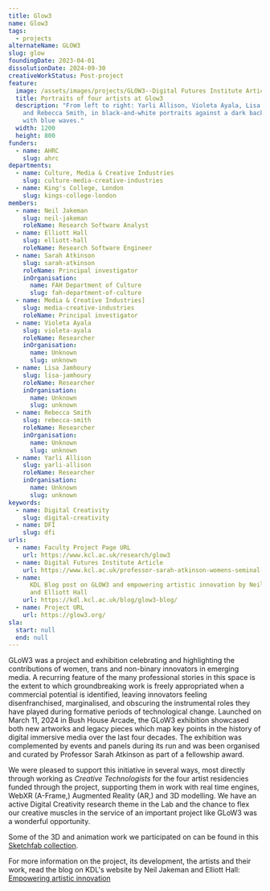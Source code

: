 ```yaml
---
title: Glow3
name: Glow3
tags:
  - projects
alternateName: GLOW3
slug: glow
foundingDate: 2023-04-01
dissolutionDate: 2024-09-30
creativeWorkStatus: Post-project
feature:
  image: /assets/images/projects/GLOW3--Digital Futures Institute Article.jpg
  title: Portraits of four artists at Glow3
  description: "From left to right: Yarli Allison, Violeta Ayala, Lisa Jamhoury,
    and Rebecca Smith, in black-and-white portraits against a dark background
    with blue waves."
  width: 1200
  height: 800
funders:
  - name: AHRC
    slug: ahrc
departments:
  - name: Culture, Media & Creative Industries
    slug: culture-media-creative-industries
  - name: King's College, London
    slug: kings-college-london
members:
  - name: Neil Jakeman
    slug: neil-jakeman
    roleName: Research Software Analyst
  - name: Elliott Hall
    slug: elliott-hall
    roleName: Research Software Engineer
  - name: Sarah Atkinson
    slug: sarah-atkinson
    roleName: Principal investigator
    inOrganisation:
      name: FAH Department of Culture
      slug: fah-department-of-culture
  - name: Media & Creative Industries]
    slug: media-creative-industries
    roleName: Principal investigator
  - name: Violeta Ayala
    slug: violeta-ayala
    roleName: Researcher
    inOrganisation:
      name: Unknown
      slug: unknown
  - name: Lisa Jamhoury
    slug: lisa-jamhoury
    roleName: Researcher
    inOrganisation:
      name: Unknown
      slug: unknown
  - name: Rebecca Smith
    slug: rebecca-smith
    roleName: Researcher
    inOrganisation:
      name: Unknown
      slug: unknown
  - name: Yarli Allison
    slug: yarli-allison
    roleName: Researcher
    inOrganisation:
      name: Unknown
      slug: unknown
keywords:
  - name: Digital Creativity
    slug: digital-creativity
  - name: DFI
    slug: dfi
urls:
  - name: Faculty Project Page URL
    url: https://www.kcl.ac.uk/research/glow3
  - name: Digital Futures Institute Article
    url: https://www.kcl.ac.uk/professor-sarah-atkinson-womens-seminal-contributions-in-creative-tech-are-often-hidden
  - name:
      KDL Blog post on GLOW3 and empowering artistic innovation by Neil Jakeman
      and Elliott Hall
    url: https://kdl.kcl.ac.uk/blog/glow3-blog/
  - name: Project URL
    url: https://glow3.org/
sla:
  start: null
  end: null
---
```


GLoW3 was a project and exhibition celebrating and highlighting the contributions of women, trans and non-binary innovators in emerging media. A recurring feature of the many professional stories in this space is the extent to which groundbreaking work is freely appropriated when a commercial potential is identified, leaving innovators feeling disenfranchised, marginalised, and obscuring the instrumental roles they have played during formative periods of technological change. Launched on March 11, 2024 in Bush House Arcade, the GLoW3 exhibition showcased both new artworks and legacy pieces which map key points in the history of digital immersive media over the last four decades. The exhibition was complemented by events and panels during its run and was been organised and curated by Professor Sarah Atkinson as part of a fellowship award.

We were pleased to support this initiative in several ways, most directly through working as _Creative Technologists_ for the four artist residencies funded through the project, supporting them in work with real time engines, WebXR (A-Frame,) Augmented Reality (AR,) and 3D modelling. We have an active Digital Creativity research theme in the Lab and the chance to flex our creative muscles in the service of an important project like GLoW3 was a wonderful opportunity.

Some of the 3D and animation work we participated on can be found in this [Sketchfab collection](https://skfb.ly/oUSJF).

For more information on the project, its development, the artists and their work, read the blog on KDL's website by Neil Jakeman and Elliott Hall: [Empowering artistic innovation](https://kdl.kcl.ac.uk/blog/glow3-blog/)
